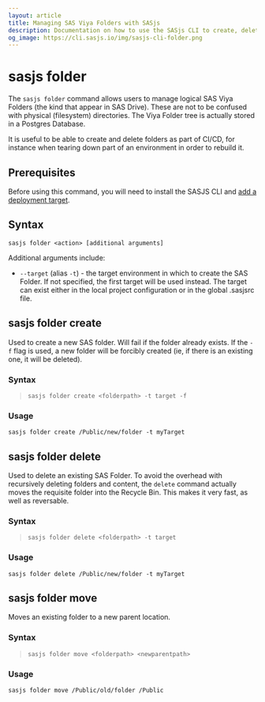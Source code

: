 ```yaml
---
layout: article
title: Managing SAS Viya Folders with SASjs
description: Documentation on how to use the SASjs CLI to create, delete, and move SAS Viya Folders
og_image: https://cli.sasjs.io/img/sasjs-cli-folder.png
---
```


sasjs folder
====================

The `sasjs folder` command allows users to manage logical SAS Viya Folders (the kind that appear in SAS Drive).  These are not to be confused with physical (filesystem) directories.  The Viya Folder tree is actually stored in a Postgres Database.

It is useful to be able to create and delete folders as part of CI/CD, for instance when tearing down part of an environment in order to rebuild it.


## Prerequisites
Before using this command, you will need to install the SASJS CLI and [add a deployment target](/add).

## Syntax

```
sasjs folder <action> [additional arguments]
```

Additional arguments include:

* `--target` (alias `-t`) - the target environment in which to create the SAS Folder.  If not specified, the first target will be used instead. The target can exist either in the local project configuration or in the global .sasjsrc file.


## sasjs folder create

Used to create a new SAS folder. Will fail if the folder already exists. If the `-f` flag is used, a new folder will be forcibly created (ie, if there is an existing one, it will be deleted).

<script id="asciicast-WbTaf3ns77RUL6iCSoHzAULN0" src="https://asciinema.org/a/WbTaf3ns77RUL6iCSoHzAULN0.js" async></script>

### Syntax

> `sasjs folder create <folderpath> -t target -f`

### Usage

```
sasjs folder create /Public/new/folder -t myTarget
```

## sasjs folder delete

Used to delete an existing SAS Folder.  To avoid the overhead with recursively deleting folders and content, the `delete` command actually moves the requisite folder into the Recycle Bin. This makes it very fast, as well as reversable.

<script id="asciicast-6ex7kftlSRbmjeXxpjV47qEbf" src="https://asciinema.org/a/6ex7kftlSRbmjeXxpjV47qEbf.js" async></script>

### Syntax

> `sasjs folder delete <folderpath> -t target`

### Usage

```
sasjs folder delete /Public/new/folder -t myTarget
```


## sasjs folder move

Moves an existing folder to a new parent location.

<script id="asciicast-oZB91eGpw7WvdFp3VYxetYj4k" src="https://asciinema.org/a/oZB91eGpw7WvdFp3VYxetYj4k.js" async></script>

### Syntax

> `sasjs folder move <folderpath> <newparentpath>`

### Usage

```
sasjs folder move /Public/old/folder /Public
```
